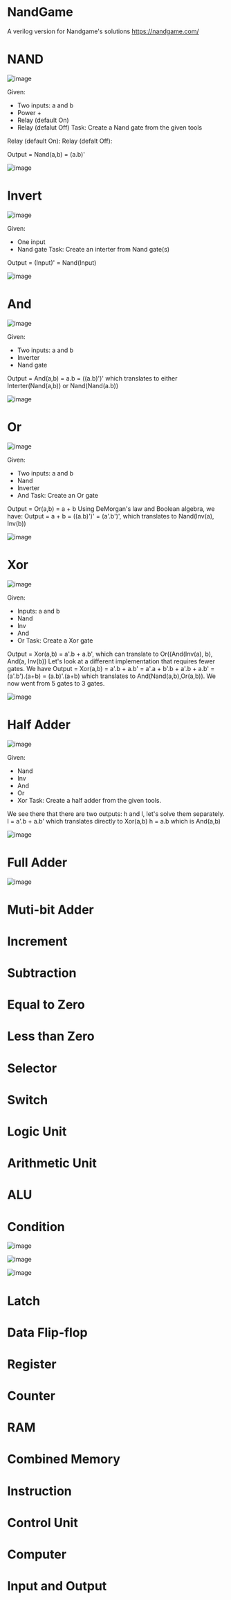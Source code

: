 #         NandGame
  A verilog version for Nandgame's solutions
  https://nandgame.com/

# NAND
![image](https://user-images.githubusercontent.com/36804143/172890252-65e86842-f6b0-4593-8a17-c203ee2eedee.png)

Given: 
- Two inputs: a and b
- Power +
- Relay (default On)
- Relay (defalut Off)
Task: Create a Nand gate from the given tools

Relay (default On):
Relay (defalt Off): 

Output = Nand(a,b) = (a.b)'

![image](https://user-images.githubusercontent.com/36804143/172901742-2fe03678-f099-4fbd-807e-556d38aadb37.png)



# Invert
![image](https://user-images.githubusercontent.com/36804143/172890975-9cb5557a-c086-4e4f-8bc6-8b66de9bf042.png)

Given:
 - One input
 - Nand gate
Task: Create an interter from Nand gate(s)

Output = (Input)' = Nand(Input)

![image](https://user-images.githubusercontent.com/36804143/172901804-42acacd4-a754-46ec-a92a-956c54a5a8b8.png)


# And
![image](https://user-images.githubusercontent.com/36804143/172891255-13e241fa-2cd4-4de7-8c96-4b2c53b3fd74.png)

Given:
 - Two inputs: a and b
 - Inverter
 - Nand gate

Output = And(a,b) = a.b = ((a.b)')' which translates to either Interter(Nand(a,b)) or Nand(Nand(a.b))

![image](https://user-images.githubusercontent.com/36804143/172901873-3c8f8d8d-3f15-4e37-a6fd-4389e73f0742.png)


# Or 
![image](https://user-images.githubusercontent.com/36804143/172892738-917e9847-f232-4863-8abc-c8df225842f3.png)


Given: 
 - Two inputs: a and b
 - Nand
 - Inverter
 - And
Task: Create an Or gate

Output = Or(a,b) = a + b
Using DeMorgan's law and Boolean algebra, we have: Output = a + b = ((a.b)')' = (a'.b')', which translates to Nand(Inv(a), Inv(b))

![image](https://user-images.githubusercontent.com/36804143/172901940-e0feb1d0-5c5a-4293-828b-567f57852d8b.png)


# Xor
![image](https://user-images.githubusercontent.com/36804143/172894544-bdb773fd-a7b0-4bea-8756-1bdf817067ff.png)

Given:
 - Inputs: a and b
 - Nand
 - Inv
 - And
 - Or
Task: Create a Xor gate

Output = Xor(a,b) = a'.b + a.b', which can translate to Or((And(Inv(a), b), And(a, Inv(b))
Let's look at a different implementation that requires fewer gates.
We have Output = Xor(a,b) = a'.b + a.b' = a'.a + b'.b + a'.b + a.b' = (a'.b').(a+b) = (a.b)'.(a+b) which translates to And(Nand(a,b),Or(a,b)).
We now went from 5 gates to 3 gates.

![image](https://user-images.githubusercontent.com/36804143/172894469-fcfd0636-4b36-4647-ac49-5f1633bc47ce.png)

# Half Adder
![image](https://user-images.githubusercontent.com/36804143/172902045-71856a84-5db1-44e6-8363-ed42613b9cec.png)

Given:
 - Nand
 - Inv
 - And
 - Or
 - Xor
Task: Create a half adder from the given tools.

We see there that there are two outputs: h and l, let's solve them separately.
l = a'.b + a.b' which translates directly to Xor(a,b)
h = a.b which is And(a,b)

![image](https://user-images.githubusercontent.com/36804143/172902634-d18a7450-5009-45bc-9230-4e64e58652e8.png)

# Full Adder
![image](https://user-images.githubusercontent.com/36804143/172903364-fbc8dd87-e464-4b8e-a05e-8e11e9ccd2ec.png)

# Muti-bit Adder

# Increment

# Subtraction


# Equal to Zero

# Less than Zero

# Selector


# Switch


# Logic Unit

# Arithmetic Unit


# ALU

# Condition
![image](https://user-images.githubusercontent.com/36804143/172974901-1a877f4e-869e-427a-9d7a-b0cbc40aa8e9.png)


![image](https://user-images.githubusercontent.com/36804143/172978523-1c9298fa-48ae-4b63-86c9-fb4132456a32.png)


![image](https://user-images.githubusercontent.com/36804143/172981229-ca7ab69e-2d97-4b58-a611-cc70d39f3cba.png)



# Latch

# Data Flip-flop


# Register

# Counter

# RAM


# Combined Memory


# Instruction

# Control Unit

# Computer

# Input and Output 


